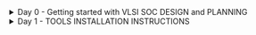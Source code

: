 <details>
	<summary>Day 0 - Getting started with VLSI SOC DESIGN and PLANNING </summary>

# Day 0 - Getting started with VLSI SOC DESIGN and PLANNING

An SoC is a single chip that integrates multiple components of a complete electronic system (CPU, memory, I/O, communication blocks, etc.).
Instead of having separate chips for processor, memory, and peripherals → everything is put on one silicon die.
In VLSI (Very-Large-Scale Integration), SoC design is one of the most advanced applications — because it combines digital, analog, memory, RF, and sometimes sensors into one chip.

<img width="1712" height="217" alt="Screenshot 2025-09-18 233255" src="https://github.com/user-attachments/assets/8e22b9a8-0b96-4523-a3da-cb645ba6ed2c" />

The Specification and High-Level Model (C Model)
O1 —— Specs (C model): This is the starting point.

Specs: These are the detailed requirements for the chip. They define what the chip must do (its function, performance, power consumption, etc.), but not how it will be implemented in hardware.

C model: To validate the specifications, engineers first create a software model of the chip's functionality written in the C programming language. This is a high-level, behavioral model that is fast to simulate and easy to modify. It acts as the "golden reference" — a perfect software representation of what the chip should do.

Using RTL (Verilog): The architect implements the design using a Hardware Description Language (HDL), specifically Verilog, at the Register-Transfer Level (RTL)

Testbench is in C language: This is the most crucial part of the diagram for verification. A testbench is a setup that applies stimuli (test inputs) to a design and checks its outputs against expected results.

The same C testbench that was used to verify the C model (O1) is now used to verify the RTL model (O2).

Soft copy of the Hardware: This refers to the final, verified RTL code (the Verilog files). This is called a "soft copy" because it is the digital design files that fully describe the hardware. This RTL code is then sent through subsequent automated steps in the chip design flow (like Synthesis and Place & Route) to be turned into a physical "hard" chip.

<img width="1012" height="413" alt="Screenshot 2025-09-18 233313" src="https://github.com/user-attachments/assets/9aae355a-bde0-4fe4-b2d1-83efbe6cb606" />


This diagram illustrates the physical implementation phase of chip design. It starts with the verified RTL code (the "soft copy" from the previous diagram) and shows the key components and steps involved in converting that abstract description into a detailed, technology-specific circuit model (a netlist).

The diagram shows that the RTL code is organized into the main components of the System-on-a-Chip (SoC):

Processor: The central processing unit (CPU) core(s).

Peripherals/IPs: The surrounding functional blocks, such as memory controllers, USB interfaces, graphics processors (GPUs), etc.

**The Outputs: The Results of Synthesis -->**
This is the core of the image. The term "Synthesis" is the process of using automated Electronic Design Automation (EDA) tools to translate the high-level RTL code into a list of specific logic gates and their interconnections (a netlist), based on a chosen semiconductor technology library (e.g., a 3nm Samsung process).

**Gate Level Netlist (synth P&R)**

 A detailed netlist for the digital logic that was described in the main RTL. It consists of standard cells (basic logic gates like AND, OR, flip-flops) from the technology library.

(synth P&R) means this netlist is the input for the next major stage: Place and Route (P&R), where the gates are physically arranged on the silicon die and the wires connecting them are drawn.

**Macros (synth RTL)**

 "Macros" typically refer to large, pre-designed blocks with a fixed layout, such as Memory (SRAM, DRAM) or Processor Cores.

(synth RTL) indicates that these macros are synthesized from their own RTL descriptions separately. They are not broken down into standard cells like the main logic. They are generated or imported as complete, black-box units with a fixed physical interface and layout.

**Analog IPs (func RTL)**
 These are blocks that interface with the real, continuous world, such as Phase-Locked Loops (PLLs), Analog-to-Digital Converters (ADCs), or USB PHYs.

(func RTL) is crucial. It means that for the digital part of the chip to be simulated and verified, these analog blocks are represented by a Functional RTL model. 

<img width="1541" height="553" alt="Screenshot 2025-09-18 233515" src="https://github.com/user-attachments/assets/b2fbaf98-2e26-4943-a08d-c04a68d2c499" />

The diagram visualizes the Physical Design process. Its goal is to convert the logical description of the chip (the Gate-Level Netlist) into a precise, physical layout (a GDSII file) that defines exactly where every transistor, gate, and wire will be placed on the silicon die, ensuring it meets timing, power, and area constraints and is free of manufacturing rule violations.

**SoC integration** : The process of connecting all these components—the main digital logic, the macros, and the analog IPs—into a single, complete system. GPIOs (General-Purpose Input/Output) are the physical pins that connect this integrated system to the outside world.

**The Core Process: RTL2GDS**
RTL2GDS: This is the name for the entire automated flow, managed by EDA tools, that turns Register-Transfer Level code into a GDSII file. The key steps within this flow are:

Synthesis: (Shown here again for context, though it's technically the previous step). Converts RTL to the gate-level netlist.

Floorplanning: The first step of physical design. The chip's floor plan is created: the overall size and shape of the chip are defined, and the major blocks (especially the hard macros) are placed. I/O pins and power delivery networks are also planned here.

Placement: The exact location of every standard cell (from the gate-level netlist) is determined on the silicon die. The goal is to minimize the total length of connections while meeting timing requirements.

CTS (Clock Tree Synthesis): A critical step where a dedicated network is built to distribute the clock signal from a single source to all sequential elements (flip-flops) across the chip with minimal skew (delay differences). This ensures all parts of the chip operate in sync.

Routing: The process of adding the metal wires that connect all the placed components (standard cells, macros, I/Os) according to the netlist. This is like wiring a very complex, microscopic city.


**The Libraries and IP Types**
The physical design tools need libraries to know how to build the chip:

Macros and analog IP libraries: These contain the physical and timing information for the hard macros and analog IPs.

Hardened (hard macro - HM): A Hard Macro is a pre-designed, pre-verified block with a fixed, optimized physical layout. 

**The Final Output and Verification**
GDSII: This is the final output. It is a industry-standard database file format that contains the complete geometric information of the entire chip's layout—every polygon, wire, and component. This file is sent to the semiconductor foundry (e.g., TSMC, Samsung) to create the photomasks used in manufacturing.

DRC/LVS checks: The final, critical verification steps before tape-out (sending to the fab).

DRC (Design Rule Check): Ensures the physical layout adheres to all the manufacturing rules of the chosen process technology (e.g., minimum spacing between wires, minimum width of a transistor). It checks if the design is manufacturable.

LVS (Layout vs. Schematic): Checks that the physical layout (GDSII) is logically equivalent to the original circuit diagram (Gate-Level Netlist). It verifies that the layout matches the design.


<img width="1441" height="434" alt="Screenshot 2025-09-18 233740" src="https://github.com/user-attachments/assets/917f5592-01ac-4482-ac33-3971184de86c" />

The image illustrates the principle of Functional Equivalence Checking throughout the entire chip design flow.

The equation **O1 = O2 = O3 = O4** is the ultimate goal of the entire design process. It means that the physical chip you manufacture will behave exactly as the original C code intended.

O1 == O2: Verified by simulation using the C Testbench (as shown in the first diagram).

O2 == O3: Verified by a process called Formal Equivalence Checking. Tools mathematically prove that the synthesized gate-level netlist is functionally identical to the original RTL code, without needing test vectors.

O3 == O4: Verified again by Formal Equivalence Checking after place and route. This step is critical because the physical implementation (layout) can introduce issues like clock skew or unexpected electrical effects that could change the logical behavior. This check ensures that the final layout is still logically equivalent to the netlist it was built from.

</details>

<details>
	<summary>Day 1 - TOOLS INSTALLATION INSTRUCTIONS </summary>
 
# Day 1 - TOOLS INSTALLATION



 **UBUNTU**
<div align="center">

| **Specification** 💻    | **Details** 📋          |
|-----------------------|-----------------------|
| **Operating System** 🐧  | Ubuntu 20.04+         |
| **RAM** 💾               | 6GB                   |
| **Storage** 💿           | 50GB HDD              |
| **vCPUs** ⚡             | 4                     |

</div> 

<img width="1917" height="1016" alt="image" src="https://github.com/user-attachments/assets/abe92ec1-9636-47fa-9e67-89d99d780df0" />



<img width="1282" height="903" alt="image" src="https://github.com/user-attachments/assets/51176deb-0192-4855-b1f1-6ec3b5aef2ba" />





 





